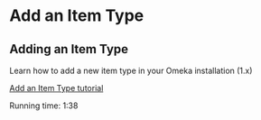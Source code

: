 Add an Item Type
================

Adding an Item Type
-----------------------------------------------------------

Learn how to add a new item type in your Omeka installation (1.x)

[Add an Item Type tutorial](../files/movies/additemtype.mov)

Running time: 1:38
